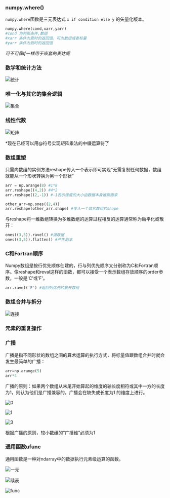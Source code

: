 ### numpy.where()
`numpy.where`函数是三元表达式 `x if condition else y` 的矢量化版本。
```py
numpy.where(cond,xarr,yarr)
#cond 为判断条件,数组
#xarr 条件为真时的返回值，可为数组或者标量
#yarr 条件为假时的返回值
```

*可不可像if一样用于嵌套的表达呢*

### 数学和统计方法

![统计](assets/markdown-img-paste-20170724154613351.png)

### 唯一化与其它的集合逻辑

![集合](assets/markdown-img-paste-20170724155259326.png)

### 线性代数

![矩阵](assets/markdown-img-paste-20170724160559768.png)

*现在已经可以用@符号实现矩阵乘法的中缀运算符了

### 数组重塑
只需向数组的实例方法reshape传入一个表示即可实现“无需复制任何数据，数组就能从一个形状转换为另一个形状”
```py
arr = np.arange(8) #1*8
arr.reshape((4,2)) #4*2
arr.reshape((2,-1)) #-1表示维度的大小由数据本身推断而来

other_arr=np.ones((2,4))
arr.reshape(other_arr.shape) #传入一个其它数组的shape
```

与reshape将一维数组转换为多维数组的运算过程相反的运算通常称为扁平化或散开：
```python
ones((3,5)).ravel() #源数据
ones((3,5)).flatten() #产生副本
```

### C和Fortran顺序
Numpy数组是按行优先顺序创建的，行与列优先顺序又分别称为C和Fortran顺序。像reshape和reval这样的函数，都可以接受一个表示数组存放顺序的order参数，一般是'C'或'F'。
```py
arr.ravel('F') #返回列优先的散开数组
```

### 数组合并与拆分

![连接](assets/markdown-img-paste-20170724164526125.png)

### 元素的重复操作



### 广播
广播是指不同形状的数组之间的算术运算的执行方式，将标量值跟数组合并时就会发生最简单的广播：
```python
arr=np.arange(5)
arr*4
```
广播的原则：如果两个数组从末尾开始算起的维度的轴长度相符或其中一方的长度为1，则认为他们是广播兼容的。广播会在缺失或长度为1 的维度上进行。

![0](assets/markdown-img-paste-20170724175229355.png)

![1](assets/markdown-img-paste-20170724175300583.png)

![3](assets/markdown-img-paste-20170724175324621.png)

根据广播的原则，较小数组的“广播维”必须为1

### 通用函数ufunc
通用函数是一种对ndarray中的数据执行元素级运算的函数。

![一元](assets/markdown-img-paste-20170724181529585.png)

![续表](assets/markdown-img-paste-20170724181616576.png)

![func](assets/markdown-img-paste-20170724181412904.png)
